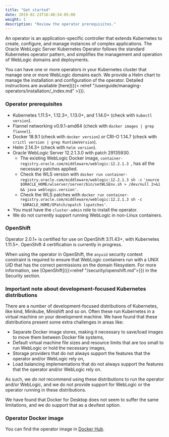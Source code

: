 ```yaml
---
title: "Get started"
date: 2019-02-23T16:40:54-05:00
weight: 1
description: "Review the operator prerequisites."
---
```


An operator is an application-specific controller that extends Kubernetes to create, configure, and manage instances
of complex applications. The Oracle WebLogic Server Kubernetes Operator follows the standard Kubernetes operator pattern, and
simplifies the management and operation of WebLogic domains and deployments.

You can have one or more operators in your Kubernetes cluster that manage one or more WebLogic domains each.
We provide a Helm chart to manage the installation and configuration of the operator.
Detailed instructions are available [here]({{< relref "/userguide/managing-operators/installation/_index.md" >}}).


### Operator prerequisites

* Kubernetes 1.11.5+, 1.12.3+, 1.13.0+, and 1.14.0+  (check with `kubectl version`).
* Flannel networking v0.9.1-amd64 (check with `docker images | grep flannel`).
* Docker 18.9.1 (check with `docker version`) *or* CRI-O 1.14.7 (check with `crictl version | grep RuntimeVersion`).
* Helm 2.14.3+ (check with `helm version`).
* Oracle WebLogic Server 12.2.1.3.0 with patch 29135930.
   * The existing WebLogic Docker image, `container-registry.oracle.com/middleware/weblogic:12.2.1.3 `,
   has all the necessary patches applied.
   * Check the WLS version with `docker run container-registry.oracle.com/middleware/weblogic:12.2.1.3 sh -c` `'source $ORACLE_HOME/wlserver/server/bin/setWLSEnv.sh > /dev/null 2>&1 && java weblogic.version'`.
   * Check the WLS patches with `docker run container-registry.oracle.com/middleware/weblogic:12.2.1.3 sh -c` `'$ORACLE_HOME/OPatch/opatch lspatches'`.
* You must have the `cluster-admin` role to install the operator.
* We do not currently support running WebLogic in non-Linux containers. 

### OpenShift

Operator 2.0.1+ is certified for use on OpenShift 3.11.43+, with Kubernetes 1.11.5+.  OpenShift 4 certification is currently in progress.

When using the operator in OpenShift, the `anyuid` security context constraint is required to ensure that WebLogic containers run with a UNIX UID that has the correct permissions on the domain filesystem.
For more information, see [OpenShift]({{<relref "/security/openshift.md">}}) in the Security section.

### Important note about development-focused Kubernetes distributions

There are a number of development-focused distributions of Kubernetes, like kind, Minikube, Minishift and so on.
Often these run Kubernetes in a virtual machine on your development machine.  We have found that these distributions
present some extra challenges in areas like:

* Separate Docker image stores, making it necessary to save/load images to move them between Docker file systems,
* Default virtual machine file sizes and resource limits that are too small to run WebLogic or hold the necessary images,
* Storage providers that do not always support the features that the operator and/or WebLogic rely on, 
* Load balancing implementations that do not always support the features that the operator and/or WebLogic rely on.

As such, we *do not* recommend using these distributions to run the operator and/or WebLogic, and we do not 
provide support for WebLogic or the operator running in these distributions.

We have found that Docker for Desktop does not seem to suffer the same limitations, and we do support that as a
dev/test option. 

### Operator Docker image

You can find the operator image in
[Docker Hub](https://hub.docker.com/r/oracle/weblogic-kubernetes-operator/).
